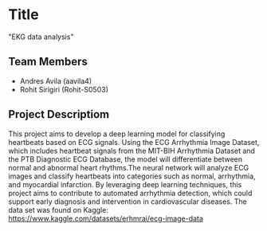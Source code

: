 # Title
"EKG data analysis"

## Team Members
- Andres Avila (aavila4)
- Rohit Sirigiri (Rohit-S0503)

## Project Descriptiom
This project aims to develop a deep learning model for classifying heartbeats based on ECG signals. Using the ECG Arrhythmia Image Dataset, which includes heartbeat signals from the MIT-BIH Arrhythmia Dataset and the PTB Diagnostic ECG Database, the model will differentiate between normal and abnormal heart rhythms.The neural network will analyze ECG images and classify heartbeats into categories such as normal, arrhythmia, and myocardial infarction. By leveraging deep learning techniques, this project aims to contribute to automated arrhythmia detection, which could support early diagnosis and intervention in cardiovascular diseases. The data set was found on Kaggle: https://www.kaggle.com/datasets/erhmrai/ecg-image-data
